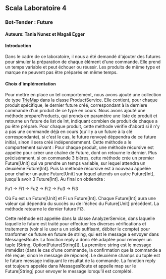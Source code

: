 ## Scala Laboratoire 4
### Bot-Tender : Future
#### Auteurs: Tania Nunez et Magali Egger
#### Introduction
Dans le cadre de ce laboratoire, il nous a été demandé d'ajouter des futures pour simuler la préparation de chaque élément d'une commande.
Elle prend un temps variable et peut échouer ou réussir. Les produits de même type et marque ne peuvent pas être préparés en même temps.

#### Choix d'implémentation
Pour mettre en place un tel comportement, nous avons ajouté une collection de type [TrieMap](https://scala-lang.org/api/3.2.2/scala/collection/concurrent/TrieMap.html) dans la classe ProductService. Elle contient, pour chaque produit spécifique, le dernier future créé, correspondant à la derniere commande d'un produit de ce type en cours. Nous avons ajouté une méthode prepareProducts, qui prends en paramètre une liste de produit et retourne un future de list de Int, indiquant combien de produit de chaque a pu être préparé. Pour chaque produit, cette méthode vérifie d'abord si il n'y a pas une commande déjà en cours (qu'il y a un future à la clé correspondante), si c'est le cas, le future renvoyé déppendra de ce future initial, sinon il sera créé indépendemment. Cette méthode a le comportement suivant : Pour chaque produit, une méthode récursive est appelée pour créer une chaîne de Future, dont on retourne le dernier. Plus précisémment, si on commande 3 bières, cette méthode crée un premier Future[Unit] qui va prendre un temps variable, sur lequel attendra un deuxième Future[Int]. Puis la méthode récursive est à nouveau appelée pour chaîner un autre Future[Unit] sur lequel attends un autre Future[Int], jusqu'à avoir 3 Future[Int]. Au final on obtiendra :

Fu1 -> Fi1 -> Fu2 -> Fi2 -> Fu3 -> Fi3

Où Fu est un Future[Unit] et Fi un Future[Int]. Chaque Future[Int] aura une valeur qui dépendra du succès ou de l'échec du Future[Unit] précédent. La méthode retourne le dernier future Fi3.

Cette méthode est appelée dans la classe AnalyzerService, dans laquelle laquelle le future est traité pour effectuer les diverses vérifications et traitements (voir si le user a un solde suffisant, débiter le compte) pour tranformer ce future en future de string, qui est le message a envoyer dans MessagesRoute.
La fonction reply a donc été adaptée pour renvoyer un tuple (String, Option[Future[String]]). La première string est le message immédiat (dans le cas d'une commande, la confirmation que la commande a été reçue, sinon le message de réponse). Le deuxième champs du tuple est le future message indiquant le résultat de la commande.
La fonction reply est toujours appelée dans MessagesRoute et appelle map sur le Future[String] pour envoyer le message lorsqu'il est complété.